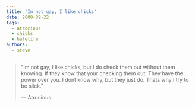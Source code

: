 ```yaml
---
title: 'Im not gay, I like chicks'
date: 2000-09-22
tags:
  - atrocious
  - chicks
  - hatelife
authors:
  - steve
---
```


> "Im not gay, I like chicks, but I do check them out without them knowing. If they know that your checking them out. They have the power over you. I dont know why, but they just do. Thats why I try to be slick."
>
> — Atrocious
